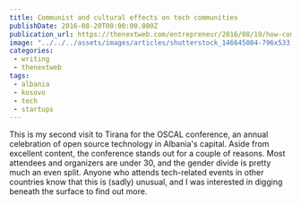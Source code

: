 ```yaml
---
title: Communist and cultural effects on tech communities
publishDate: 2016-08-20T00:00:00.000Z
publication_url: https://thenextweb.com/entrepreneur/2016/08/19/how-communism-still-affects-some-tech-spaces
image: "../../../assets/images/articles/shutterstock_146645084-796x533.jpg"
categories:
 - writing
 - thenextweb
tags:
 - albania
 - kosovo
 - tech
 - startups
---
```


This is my second visit to Tirana for the OSCAL conference, an annual celebration of open source technology in Albania's capital. Aside from excellent content, the conference stands out for a couple of reasons. Most attendees and organizers are under 30, and the gender divide is pretty much an even split. Anyone who attends tech-related events in other countries know that this is (sadly) unusual, and I was interested in digging beneath the surface to find out more.
